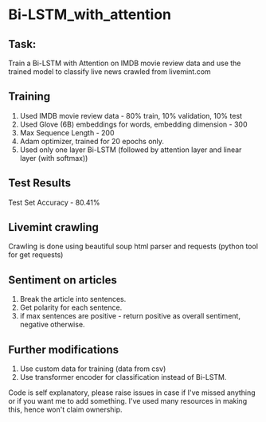 # Bi-LSTM_with_attention

## Task:
Train a Bi-LSTM with Attention on IMDB movie review data and use the trained model to classify live news crawled from livemint.com

## Training 
1. Used IMDB movie review data - 80% train, 10% validation, 10% test
2. Used Glove (6B) embeddings for words, embedding dimension - 300
3. Max Sequence Length - 200
4. Adam optimizer, trained for 20 epochs only.
5. Used only one layer Bi-LSTM (followed by attention layer and linear layer (with softmax))

## Test Results
Test Set Accuracy - 80.41%

## Livemint crawling
Crawling is done using beautiful soup html parser and requests (python tool for get requests)

## Sentiment on articles
1. Break the article into sentences.
2. Get polarity for each sentence.
3. if max sentences are positive - return positive as overall sentiment, negative otherwise.

## Further modifications
1. Use custom data for training (data from csv)
2. Use transformer encoder for classification instead of Bi-LSTM.

Code is self explanatory, please raise issues in case if I've missed anything or if you want me to add something.
I've used many resources in making this, hence won't claim ownership.
